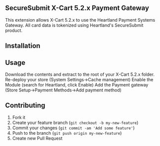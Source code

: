 ## SecureSubmit X-Cart 5.2.x Payment Gateway

This extension allows X-Cart 5.2.x to use the Heartland Payment Systems Gateway. All card data is tokenized using Heartland's SecureSubmit product.

## Installation

## Usage
Download the contents and extract to the root of your X-Cart 5.2.x folder.
Re-deploy your store (System Settings->Cache management)
Enable the Module (search for Heartland, click Enable)
Add the Payment gateway (Store Setup->Payment Methods->Add payment method)

## Contributing

1. Fork it
2. Create your feature branch (`git checkout -b my-new-feature`)
3. Commit your changes (`git commit -am 'Add some feature'`)
4. Push to the branch (`git push origin my-new-feature`)
5. Create new Pull Request